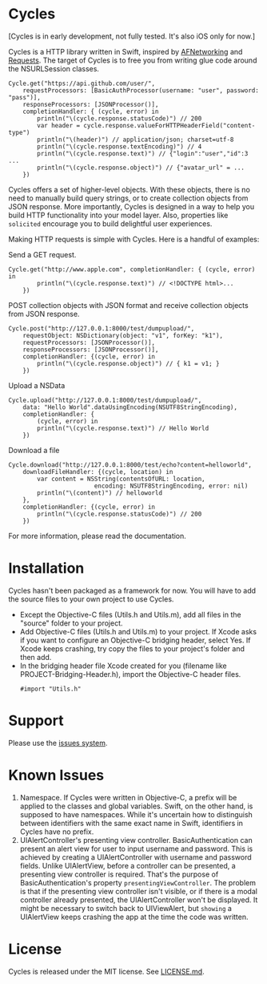 Cycles
====

[Cycles is in early development, not fully tested. It's also iOS only for now.]

Cycles is a HTTP library written in Swift, inspired by [AFNetworking](http://afnetworking.com/) and [Requests](http://docs.python-requests.org/). The target of Cycles is to free you from writing glue code around the NSURLSession classes.

```
Cycle.get("https://api.github.com/user/",
    requestProcessors: [BasicAuthProcessor(username: "user", password: "pass")],
    responseProcessors: [JSONProcessor()],
    completionHandler: { (cycle, error) in
        println("\(cycle.response.statusCode)") // 200
        var header = cycle.response.valueForHTTPHeaderField("content-type")
        println("\(header)") // application/json; charset=utf-8
        println("\(cycle.response.textEncoding)") // 4
        println("\(cycle.response.text)") // {"login":"user","id":3 ...
        println("\(cycle.response.object)") // {"avatar_url" = ...
    })
```

Cycles offers a set of higher-level objects. With these objects, there is no need to manually build query strings, or to create collection objects from JSON response. More importantly, Cycles is designed in a way to help you build HTTP functionality into your model layer. Also, properties like `solicited` encourage you to build delightful user experiences.

Making HTTP requests is simple with Cycles. Here is a handful of examples:

Send a GET request.
```
Cycle.get("http://www.apple.com", completionHandler: { (cycle, error) in
        println("\(cycle.response.text)") // <!DOCTYPE html>...
    })
```

POST collection objects with JSON format and receive collection objects from JSON response.
```
Cycle.post("http://127.0.0.1:8000/test/dumpupload/",
    requestObject: NSDictionary(object: "v1", forKey: "k1"),
    requestProcessors: [JSONProcessor()],
    responseProcessors: [JSONProcessor()],
    completionHandler: {(cycle, error) in
        println("\(cycle.response.object)") // { k1 = v1; }
    })
```


Upload a NSData
```
Cycle.upload("http://127.0.0.1:8000/test/dumpupload/",
    data: "Hello World".dataUsingEncoding(NSUTF8StringEncoding),
    completionHandler: {
        (cycle, error) in
        println("\(cycle.response.text)") // Hello World
    })
```

Download a file
```
Cycle.download("http://127.0.0.1:8000/test/echo?content=helloworld",
    downloadFileHandler: {(cycle, location) in
        var content = NSString(contentsOfURL: location,
                        encoding: NSUTF8StringEncoding, error: nil)
        println("\(content)") // helloworld
    },
    completionHandler: {(cycle, error) in
        println("\(cycle.response.statusCode)") // 200
    })
```

For more information, please read the documentation.


Installation
====
Cycles hasn't been packaged as a framework for now. You will have to add the source files to your own project to use Cycles.

- Except the Objective-C files (Utils.h and Utils.m), add all files in the "source" folder to your project.
- Add Objective-C files (Utils.h and Utils.m) to your project. If Xcode asks if you want to configure an Objective-C bridging header, select Yes. If Xcode keeps crashing, try copy the files to your project's folder and then add.
- In the bridging header file Xcode created for you (filename like PROJECT-Bridging-Header.h), import the Objective-C header files.
  ```
  #import "Utils.h"
  ```


Support
====
Please use the [issues system](https://github.com/weipin/Cycles/issues).


Known Issues
====
1. Namespace. If Cycles were written in Objective-C, a prefix will be applied to the classes and global variables. Swift, on the other hand, is supposed to have namespaces. While it's uncertain how to distinguish between identifiers with the same exact name in Swift, identifiers in Cycles have no prefix.  
1. UIAlertController's presenting view controller. BasicAuthentication can present an alert view for user to input username and password. This is achieved by creating a UIAlertController with username and password fields. Unlike UIAlertView, before a controller can be presented, a presenting view controller is required. That's the purpose of BasicAuthentication's property `presentingViewController`. The problem is that if the presenting view controller isn't visible, or if there is a modal controller already presented, the UIAlertController won't be displayed. It might be necessary to switch back to UIViewAlert, but `showing` a UIAlertView keeps crashing the app at the time the code was written.


License
====
Cycles is released under the MIT license. See [LICENSE.md](https://github.com/weipin/Cycles/blob/master/LICENSE).


